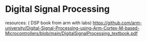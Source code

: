# Digital Signal Processing

resources: 
( DSP book from arm with labs)
https://github.com/arm-university/Digital-Signal-Processing-using-Arm-Cortex-M-based-Microcontrollers/blob/main/DigitalSignalProcessing_textbook.pdf